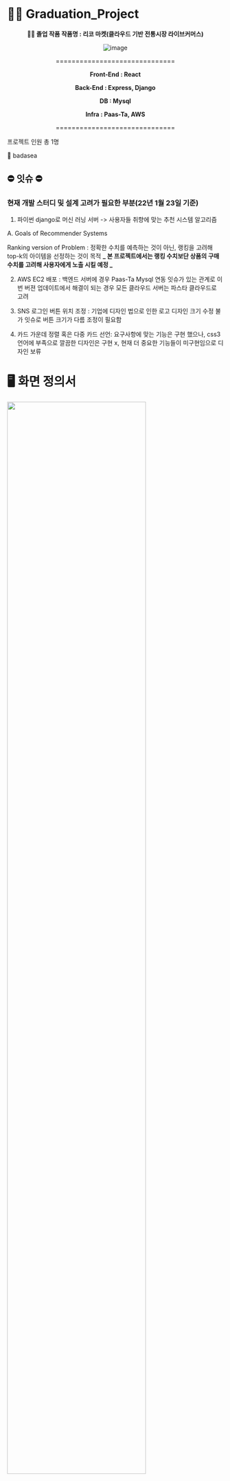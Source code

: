 # 👨‍🎓 Graduation_Project

<div align="center">

**👨‍🎓 졸업 작품 작품명 : 리코 마켓(클라우드 기반 전통시장 라이브커머스)**

</div>

<div align="center">

![image](https://user-images.githubusercontent.com/57929751/149087226-b96d6163-8da9-47a1-9f1b-d241a2afbc80.png)

==============================

**Front-End : React**

**Back-End : Express, Django**

**DB : Mysql**

**Infra : Paas-Ta, AWS**

==============================

</div>

프로젝트 인원 총 1명

👨 badasea

</div>

## ⛔ 잇슈 ⛔

### 현재 개발 스터디 및 설계 고려가 필요한 부분(22년 1월 23일 기준)

1. 파이썬 django로 머신 러닝 서버 -> 사용자들 취향에 맞는 추천 시스템 알고리즘

A. Goals of Recommender Systems

Ranking version of Problem : 정확한 수치를 예측하는 것이 아닌, 랭킹을 고려해 top-k의 아이템을 선정하는 것이 목적
**_ 본 프로젝트에서는 랭킹 수치보단 상품의 구매 수치를 고려해 사용자에게 노출 시킬 예정 _**

2. AWS EC2 배포 :
   백엔드 서버에 경우 Paas-Ta Mysql 연동 잇슈가 있는 관계로 이번 버젼 업데이트에서 해결이 되는 경우 모든 클라우드 서버는 파스타 클라우드로 고려

3. SNS 로그인 버튼 위치 조정 :
   기업에 디자인 법으로 인한 로고 디자인 크기 수정 불가 잇슈로 버튼 크기가 다름 조정이 필요함

4. 카드 가운데 정렬 혹은 다중 카드 선언:
   요구사항에 맞는 기능은 구현 했으나, css3 언어에 부족으로 깔끔한 디자인은 구현 x,
   현재 더 중요한 기능들이 미구현임으로 디자인 보류

# 🖥 화면 정의서

<img src="https://user-images.githubusercontent.com/57929751/149899911-9cab2de6-5ebd-460d-8ad3-e7a4b8b16fea.png" width="80%" height="80%" >

![ezgif com-gif-maker (1)](https://user-images.githubusercontent.com/57929751/150293856-80d1223f-cd12-495a-b56b-b5209f2a7163.gif)

# 📌 요구 사항 분석

**요구기술**

### 백 엔드

- Express REST API Server
- Mysql DB 연동
- 배포시 환경 AWS 배포
- socket.io
- 데이터 중복 제거

### 프론트 엔드

- React Hook
- React Home 화면 및 Main 화면 scroll 애니메이션
- 배포시 Spring boot(maven)이랑 묶어서 환경 Paas_Ta 배포
- socket.io
- 웹캠 화면 구성
- 구글, 카카오, 네이버 로그인

### 머신러닝

- Django REST API Server
- 상점 추천 알고리즘

### 클라우드

PaasTa, AWS 앱 배포

**공통**

로그인 기능

회원가입 기능

구글 로그인 기능

카카오 로그인 기능

네이버 로그인 기능

**사용자 관점**

회원 수정 기능

광고 기능

사용자 편의를 위한 사이드바 기능

1. 서울시 시장별 구분
2. 업종별 구분
3. 가게(가게 사장님으로 user_type 변경시)

   3-1. 등록

   3-2. 가게 등록시 수정 기능 추가

   3-3. 가게 등록시 사용자들과 소통 방송 켜기 기능 추가

4. 장바구니
5. 주문 목록
6. 로그아웃

구매자와 판매자간에 화상 통화를 위한 ZOOM 기능

구매자와 판매자간에 채팅 기능

다수 사용자 수용 기능(소켓)

암호화 기능

장바구니 목록 알림 기능

상품

- 구매 기능

장바구니

- 장바구니 물품 목록 조회 기능
- 장바구니 물품 선택 삭제 기능

구매(영수증)

- 구매 목록 조회 기능

**판매자 관점**

(Material ui stepper 사용)

가게

- 등록 기능
- 수정 기능

상품

- 등록 기능
- 수정 기능
- 삭제 기능

**시스템관리자**

시스템 관리자 기능

대시보드 차트 분석(아마 chart.js) 기능

데이터 검색 기능

유저

- 등록 기능
- 수정 기능
- 삭제 기능

가게

- 등록 기능
- 수정 기능
- 삭제 기능

상품

- 등록 기능
- 수정 기능
- 삭제 기능

구매목록

- 등록 기능
- 수정 기능
- 삭제 기능

# ✔ 요구사항 체크리스트

- 개발자 관점
- [ ] 추천 시스템 알고리즘 구현
- [ ] 소스 코드 정리 (직관적인지)

- 공통
- [x] 로그인 페이지
- [x] 회원가입 페이지
- [x] 구글 로그인 기능
- [x] 카카오 로그인 기능
- [x] 네이버 로그인 기능

- 사용자 관점
- [x] 다수 사용자 영상 통화 기능
- [x] 다수 사용자 채팅 기능
- [ ] 메인 화면 구성
- [ ] 가게 랜덤 출력
- [ ] 상품 랜덤 출력
- [ ] 알고리즘 추천 출력
- [ ] 사용자 개인 메뉴 사이드바
- [ ] 지역별 시장 카테고리
- [ ] 업종별 시장 카테고리
- [ ] 개인정보 수정을 위한 마이 페이지
- [ ] 상품 구매 페이지
- [ ] 장바구니 페이지
- [ ] 영수증 페이지
- [ ] 장바구니 선택 목록 알림 팝업창
- [ ] 구매 목록 페이지

- 가게 운영자 관점
- [ ] 가게 등록 페이지
- [ ] 가게 수정 페이지
- [ ] 상품 등록 페이지
- [ ] 상품 수정/삭제 페이지
- [ ] 사용자가 구매한 상품 리스트 페이지(영수증)

- 시스템 관리자 관점
- [ ] 대시보드 페이지
- [ ] 지역별 차트 분석
- [ ] 업종별 차트 분석
- [ ] 회원 관리 페이지
- [ ] 가게 관리 페이지
- [ ] 물품 관리 페이지
- [ ] 주문 관리 페이지

# ⚙ 기술 스택

개발언어 : CSS3, HTML5, JAVASCRIPT(ECMAScript6), REACTJS(JSX), Node.js, python3

Front-End : REACT

Back-End : Express(Node.js v16.13.1)

ML : Django

Package

Front-End : Npm( React-router-dom, Material-Ui, axios, react-google-login, react-kakao-login, slick... )

Back-End : Npm( Express, mysql, socket.io, dotenv, cors, morgan... )

ML : pip(django, djangorestframework, mysqlclient...)

API - google-login, kakao-login, naver-login

IDE - Visual Studio Code

데이터베이스 - Mysql v8.0

API 테스트 - Postman

개발 운영체제 환경 - 윈도우10

배포 환경 - Paas-Ta, AWS EC2

디자인 툴 - Pigma

형상 관리 - Github

# ⚙ 시스템 아키텍처

# ⚙ ERD (~ing 2022. 01. 21)

![image](https://user-images.githubusercontent.com/57929751/150375071-381f74c8-ff49-4093-9125-122e6dc3d4e2.png)

# 📑 상세기술 정의서
